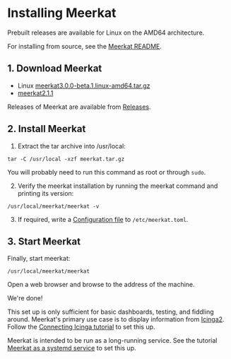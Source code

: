 # Installing Meerkat

Prebuilt releases are available for Linux on the AMD64 architecture.

For installing from source, see the [Meerkat README](https://github.com/meerkat-dashboard/meerkat).

## 1. Download Meerkat

* Linux [meerkat3.0.0-beta.1.linux-amd64.tar.gz]
* [meerkat2.1.1]

Releases of Meerkat are available from [Releases](https://github.com/meerkat-dashboard/meerkat/releases/).

[meerkat3.0.0-beta.1.linux-amd64.tar.gz]: https://github.com/meerkat-dashboard/meerkat/releases/download/v3.0.0-beta.1/meerkat.3.0.0-beta.1.linux-amd64.tar.gz
[meerkat2.1.1]: https://github.com/meerkat-dashboard/meerkat/releases/tag/2.1.1

## 2. Install Meerkat

1. Extract the tar archive into /usr/local:
```
tar -C /usr/local -xzf meerkat.tar.gz
```
You will probably need to run this command as root or through `sudo`.

2. Verify the meerkat installation by running the meerkat command and printing its version:
```
/usr/local/meerkat/meerkat -v
```

3. If required, write a [Configuration file](configuration) to `/etc/meerkat.toml`.

## 3. Start Meerkat

Finally, start meerkat:
```
/usr/local/meerkat/meerkat
```

Open a web browser and browse to the address of the machine.

We're done!

This set up is only sufficient for basic dashboards, testing, and fiddling around.
Meerkat's primary use case is to display information from [Icinga2](https://icinga.com).
Follow the [Connecting Icinga tutorial](tutorial/connect-icinga) to set this up.

Meerkat is intended to be run as a long-running service.
See the tutorial [Meerkat as a systemd service](tutorial/systemd) to set this up.
